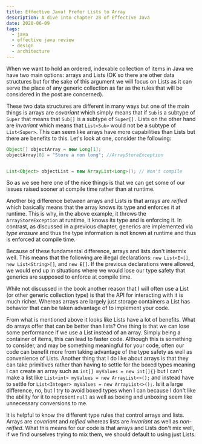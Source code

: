 ```yaml
---
title: Effective Java! Prefer Lists to Array
description: A dive into chapter 28 of Effective Java
date: 2020-06-09
tags:
  - java
  - effective java review
  - design
  - architecture
---
```


When we want to hold an ordered, indexable collection of items in Java we have two main options: arrays and Lists (OK so there are other data structures but for the sake of this argument we will focus on Lists as it can serve the place of any generic collection as far as the rules that will be considered in the post are concerned). 

These two data structures are different in many ways but one of the main things is arrays are _covariant_ which simply means that if `Sub` is a subtype of `Super` that means that `Sub[]` is a subtype of `Super[].` Lists on the other hand are _invariant_ which means that `List<Sub>` would not be a subtype of `List<Super>`. This can seem like arrays have more capabilities than Lists but there are benefits to this. Let's look at one, consider the following:

```java
Object[] objectArray = new Long[1];
objectArray[0] = "Store a non long"; //ArrayStoreException


List<Object> objectList = new ArrayList<Long>(); // Won't compile
```

So as we see here one of the nice things is that we can get some of our issues raised sooner at compile time rather than at runtime. 

Another big difference between arrays and Lists is that arrays are _reified_ which basically means that the array knows its type and enforces it at runtime. This is why, in the above example, it throws the `ArrayStoreException` at runtime, it knows its type and is enforcing it. In contrast, as discussed in a previous chapter, generics are implemented via _type erasure_ and thus the type information is not known at runtime and thus is enforced at compile time.

Because of these fundamental difference, arrays and lists don't intermix well. This means that the following are illegal declarations: `new List<E>[]`, `new List<String>[]`, and `new E[]`. If the previous declarations were allowed, we would end up in situations where we would lose our type safety that generics are supposed to enforce at compile time.

While not discussed in the book another reason that I will often use a List (or other generic collection type) is that the API for interacting with it is much richer. Whereas arrays are largely just storage containers a List has behavior that can be taken advantage of to implement your code.

From what is mentioned above it looks like Lists have a lot of benefits. What do arrays offer that can be better than lists? One thing is that we can lose some performance if we use a List instead of an array. Simply being a container of items, this can lead to faster code. Although this is something to consider, and may be something meaningful for your code, often our code can benefit more from taking advantage of the type safety as well as convenience of Lists. Another thing that I do like about arrays is that they can take primitives rather than having to settle for the boxed types meaning I can create an array such as `int[] myValues = new int[]{}` but I can't make a list like `List<int> myValues = new ArrayList<>();` and instead have to settle for `List<Integer> myValues = new ArrayList<>();`. Is it a large difference, no, but I try to avoid boxed types when I can because I don't like the ability for it to represent `null` as well as boxing and unboxing seem like unnecessary conversions to me.

It is helpful to know the different type rules that control arrays and lists. Arrays are _covariant_ and _reified_ whereas lists are _invariant_ as well as _non-reified_. What this means for our code is that arrays and Lists don't mix well, if we find ourselves trying to mix them, we should default to using just Lists. 